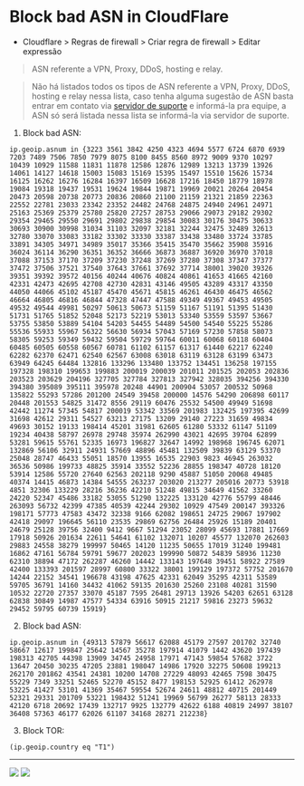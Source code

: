 # Block bad ASN in CloudFlare
- Cloudflare > Regras de firewall > Criar regra de firewall > Editar expressão
> ASN referente a VPN, Proxy, DDoS, hosting e relay.<br>

> Não há listados todos os tipos de ASN referente a VPN, Proxy, DDoS, hosting e relay nessa lista, caso tenha alguma sugestão de ASN basta entrar em contato via [servidor de suporte](https://discord.gg/pAMsAaG) e informá-la pra equipe, a ASN só será listada nessa lista se informá-la via servidor de suporte.
1) Block bad ASN:
```
ip.geoip.asnum in {3223 3561 3842 4250 4323 4694 5577 6724 6870 6939 7203 7489 7506 7850 7979 8075 8100 8455 8560 8972 9009 9370 10297 10439 10929 11588 11831 11878 12586 12876 12989 13213 13739 13926 14061 14127 14618 15003 15083 15169 15395 15497 15510 15626 15734 16125 16262 16276 16284 16397 16509 16628 17216 18450 18779 18978 19084 19318 19437 19531 19624 19844 19871 19969 20021 20264 20454 20473 20598 20738 20773 20836 20860 21100 21159 21321 21859 22363 22552 22781 23033 23342 23352 24482 24768 24875 24940 24961 24971 25163 25369 25379 25780 25820 27257 28753 29066 29073 29182 29302 29354 29465 29550 29691 29802 29838 29854 30083 30176 30475 30633 30693 30900 30998 31034 31103 32097 32181 32244 32475 32489 32613 32780 33070 33083 33182 33302 33330 33387 33438 33480 33724 33785 33891 34305 34971 34989 35017 35366 35415 35470 35662 35908 35916 36024 36114 36290 36351 36352 36666 36873 36887 36920 36970 37018 37088 37153 37170 37209 37230 37248 37269 37280 37308 37347 37377 37472 37506 37521 37540 37643 37661 37692 37714 38001 39020 39326 39351 39392 39572 40156 40244 40676 40824 40861 41653 41665 42160 42331 42473 42695 42708 42730 42831 43146 49505 43289 43317 43350 44050 44066 45102 45187 45470 45671 45815 46261 46430 46475 46562 46664 46805 46816 46844 47328 47447 47588 49349 49367 49453 49505 49532 49544 49981 50297 50613 50673 51159 51167 51191 51395 51430 51731 51765 51852 52048 52173 52219 53013 53340 53559 53597 53667 53755 53850 53889 54104 54203 54455 54489 54500 54540 55225 55286 55536 55933 55967 56322 56630 56934 57043 57169 57230 57858 58073 58305 59253 59349 59432 59504 59729 59764 60011 60068 60118 60404 60485 60505 60558 60567 60781 61102 61157 61317 61440 62217 62240 62282 62370 62471 62540 62567 63008 63018 63119 63128 63199 63473 63949 64245 64484 132816 133296 133480 133752 134451 136258 197155 197328 198310 199653 199883 200019 200039 201011 201525 202053 202836 203523 203629 204196 327705 327784 327813 327942 328035 394256 394330 394380 395089 395111 395978 20248 44901 200904 53057 200532 50968 135822 55293 57286 201200 24549 39458 200000 14576 54290 206898 60117 20448 201553 54825 31472 8556 29119 60476 25532 54500 49949 51698 42442 11274 57345 54817 200019 53342 33569 201983 132425 197395 42699 31698 42612 29311 54527 63213 27175 13209 29140 27223 31659 49834 49693 30152 19133 198414 45201 31981 62605 61280 53332 61147 51109 19234 40438 58797 26978 29748 35974 262990 43021 42695 39704 62899 53281 59615 55761 52335 16973 196827 32647 14992 198968 196745 62071 132869 56106 32911 24931 57669 48896 45481 132509 39839 63129 53370 25048 28747 46433 55051 18570 13955 16535 22903 9823 46945 263032 36536 50986 199733 48825 35914 33552 52236 28855 198347 40728 18120 53914 12586 55720 27640 62563 202118 9290 45887 51050 20068 49485 40374 14415 46873 14384 54555 263237 203020 213277 205016 20773 53918 4851 32306 133229 28216 36236 42210 51248 49815 34649 41562 33260 24220 52347 45486 33182 53055 51290 132225 133120 42776 55799 48446 263093 56732 42399 47385 40539 42244 29302 10929 47549 200147 393326 198171 57773 47583 43472 32338 9166 62082 198651 24725 29067 197902 42418 29097 196645 56110 23535 29869 62756 26484 25926 15189 20401 24679 25128 39756 32400 9412 9667 51294 23052 28099 45693 17881 17669 17918 50926 201634 22611 54641 61102 132071 10207 45577 132070 262603 29883 24558 38279 199997 50465 14120 11235 50655 17019 31240 199481 16862 47161 56784 59791 59677 202023 199990 50872 54839 58936 11230 62310 38894 47172 262287 46260 14442 133143 197648 39451 58922 27589 42400 133393 201597 28997 60800 33322 38001 199129 197372 57752 201670 14244 22152 34541 196678 43198 47625 42331 62049 35295 42311 53589 59705 36791 14160 34432 41062 59135 201630 25260 23108 40281 31590 10532 22720 27357 33070 45187 7595 26481 29713 13926 54203 62651 63128 62838 30849 14987 47577 54334 63916 50915 21217 59816 23273 59632 29452 59795 60739 15919}
```

2) Block bad ASN:
```
ip.geoip.asnum in {49313 57879 56617 62088 45179 27597 201702 32740 58667 12617 199847 25642 14567 35278 197914 41079 1442 43620 197439 198313 42705 44398 13909 34745 24958 17971 47143 59854 57682 3722 13647 20450 30235 47205 23881 198047 14986 17920 32275 50608 199213 262170 201862 43541 24381 10200 14708 27229 48093 42465 7598 30475 55229 7349 33251 52465 52270 45152 8477 198153 52925 61412 262978 53225 41427 53101 41369 35467 59554 52674 24611 48812 40715 201449 52321 29331 201709 53221 198432 51241 19969 56799 26277 58113 28333 42120 6718 20692 17439 132717 9925 132779 42622 6188 40819 24997 38107 36408 57363 46177 62026 61107 34168 28271 212238}
```

3) Block TOR:
```
(ip.geoip.country eq "T1")
```
---
<p><a href="https://github.com/SergioGlorias"><img src="https://img.shields.io/badge/-Contribuição:%20SergioGlorias-000000?style=flat-square&labelColor=000000&logo=Github&logoColor=white&link=https://github.com/SergioGlorias"/></a> <a href="https://github.com/astindev"><img src="https://img.shields.io/badge/-Contribuição:%20Astin-000000?style=flat-square&labelColor=000000&logo=Github&logoColor=white&link=https://github.com/astindev"/></a></p>
